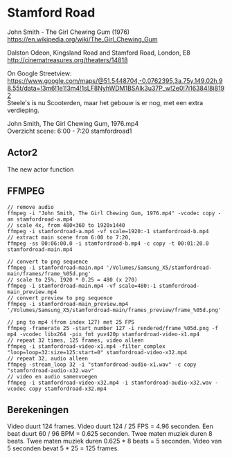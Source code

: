 # Stamford Road

John Smith - The Girl Chewing Gum (1976)<br>
https://en.wikipedia.org/wiki/The_Girl_Chewing_Gum

Dalston Odeon, Kingsland Road and Stamford Road, London, E8<br>
http://cinematreasures.org/theaters/14818

On Google Streetview:<br>
https://www.google.com/maps/@51.5448704,-0.0762395,3a,75y,149.02h,98.55t/data=!3m6!1e1!3m4!1sLF8NyhWDM1BSAlk3u37P_w!2e0!7i16384!8i8192<br>
Steele's is nu Scooterden, maar het gebouw is er nog, met een extra verdieping.

John Smith, The Girl Chewing Gum, 1976.mp4<br>
Overzicht scene: 6:00 - 7:20
stamfordroad1

## Actor2

The new actor function

## FFMPEG

```
// remove audio
ffmpeg -i "John Smith, The Girl Chewing Gum, 1976.mp4" -vcodec copy -an stamfordroad-a.mp4
// scale 4x, from 480×360 to 1920x1440
ffmpeg -i stamfordroad-a.mp4 -vf scale=1920:-1 stamfordroad-b.mp4
// extract main scene from 6:00 to 7:20, 
ffmpeg -ss 00:06:00.0 -i stamfordroad-b.mp4 -c copy -t 00:01:20.0 stamfordroad-main.mp4

// convert to png sequence
ffmpeg -i stamfordroad-main.mp4 '/Volumes/Samsung_X5/stamfordroad-main/frames/frame_%05d.png'
// scale to 25%, 1920 * 0.25 = 480 (x 270)
ffmpeg -i stamfordroad-main.mp4 -vf scale=480:-1 stamfordroad-main_preview.mp4
// convert preview to png sequence
ffmpeg -i stamfordroad-main_preview.mp4 '/Volumes/Samsung_X5/stamfordroad-main/frames_preview/frame_%05d.png'

// png to mp4 (from index 127) met 25 FPS
ffmpeg -framerate 25 -start_number 127 -i rendered/frame_%05d.png -f mp4 -vcodec libx264 -pix_fmt yuv420p stamfordroad-video-x1.mp4
// repeat 32 times, 125 frames, video alleen
ffmpeg -i stamfordroad-video-x1.mp4 -filter_complex "loop=loop=32:size=125:start=0" stamfordroad-video-x32.mp4
// repeat 32, audio alleen
ffmpeg -stream_loop 32 -i "stamfordroad-audio-x1.wav" -c copy "stamfordroad-audio-x32.wav"
// video en audio samenvoegen
ffmpeg -i stamfordroad-video-x32.mp4 -i stamfordroad-audio-x32.wav -vcodec copy stamfordroad-x32.mp4
```

## Berekeningen

Video duurt 124 frames.
Video duurt 124 / 25 FPS = 4.96 seconden.
Een beat duurt 60 / 96 BPM = 0.625 seconden.
Twee maten muziek duren 8 beats.
Twee maten muziek duren 0.625 * 8 beats = 5 seconden.
Video van 5 seconden bevat 5 * 25 = 125 frames.